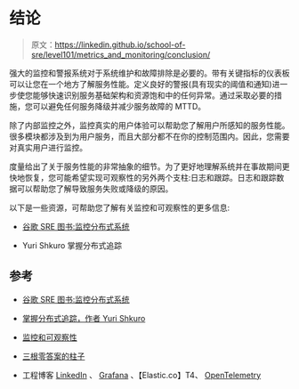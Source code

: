 # 结论

> 原文：<https://linkedin.github.io/school-of-sre/level101/metrics_and_monitoring/conclusion/>

强大的监控和警报系统对于系统维护和故障排除是必要的。带有关键指标的仪表板可以让您在一个地方了解服务性能。定义良好的警报(具有现实的阈值和通知)进一步使您能够快速识别服务基础架构和资源饱和中的任何异常。通过采取必要的措施，您可以避免任何服务降级并减少服务故障的 MTTD。

除了内部监控之外，监控真实的用户体验可以帮助您了解用户所感知的服务性能。很多模块都涉及到为用户服务，而且大部分都不在你的控制范围内。因此，您需要对真实用户进行监控。

度量给出了关于服务性能的非常抽象的细节。为了更好地理解系统并在事故期间更快地恢复，您可能希望实现可观察性的另外两个支柱:日志和跟踪。日志和跟踪数据可以帮助您了解导致服务失败或降级的原因。

以下是一些资源，可帮助您了解有关监控和可观察性的更多信息:

*   [谷歌 SRE 图书:监控分布式系统](https://sre.google/sre-book/monitoring-distributed-systems/)

*   Yuri Shkuro 掌握分布式追踪

## 参考

*   [谷歌 SRE 图书:监控分布式系统](https://sre.google/sre-book/monitoring-distributed-systems/)

*   [掌握分布式追踪，作者 Yuri Shkuro](https://learning.oreilly.com/library/view/mastering-distributed-tracing/9781788628464/)

*   [监控和可观察性](https://copyconstruct.medium.com/monitoring-and-observability-8417d1952e1c)

*   [三根零答案的柱子](https://medium.com/lightstephq/three-pillars-with-zero-answers-2a98b36358b8)

*   工程博客 [LinkedIn](https://engineering.linkedin.com/blog/topic/monitoring) 、 [Grafana](https://grafana.com/blog/) 、【Elastic.co】T4、 [OpenTelemetry](https://medium.com/opentelemetry)